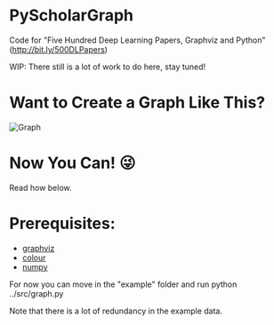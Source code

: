 # PyScholarGraph
Code for "Five Hundred Deep Learning Papers, Graphviz and Python" (http://bit.ly/500DLPapers)


WIP: There still is a lot of work to do here, stay tuned!

# Want to Create a Graph Like This?

![Graph](https://dnlcrl.github.io/assets/dl-gviz/47.png)

# Now You Can! :stuck_out_tongue_winking_eye:

Read how below.

# Prerequisites:

- [graphviz](https://pypi.python.org/pypi/graphviz)
- [colour](https://pypi.python.org/pypi/colour)
- [numpy](https://pypi.python.org/pypi/numpy)

For now you can move in the "example" folder and run python ../src/graph.py

Note that there is a lot of redundancy in the example data.
